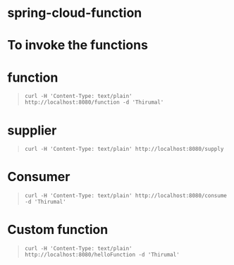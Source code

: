 # spring-cloud-function

# To invoke the functions

# function
> `curl -H 'Content-Type: text/plain' http://localhost:8080/function -d 'Thirumal'`

# supplier
> `curl -H 'Content-Type: text/plain' http://localhost:8080/supply`

# Consumer
> `curl -H 'Content-Type: text/plain' http://localhost:8080/consume -d 'Thirumal'`

# Custom function
> `curl -H 'Content-Type: text/plain' http://localhost:8080/helloFunction -d 'Thirumal'`
 